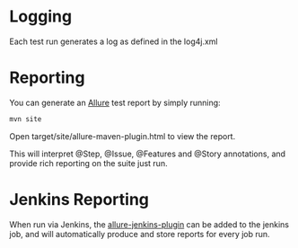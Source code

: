 # Logging

Each test run generates a log as defined in the log4j.xml

# Reporting

You can generate an [Allure](http://allure.qatools.ru/) test report by simply running:

``` bash
mvn site 
```

Open target/site/allure-maven-plugin.html to view the report.

This will interpret @Step, @Issue, @Features and @Story annotations, and provide rich reporting on the suite just run.

# Jenkins Reporting

When run via Jenkins, the [allure-jenkins-plugin](https://github.com/allure-framework/allure-jenkins-plugin) can be added to the jenkins job, and will automatically produce and store reports for every job run. 